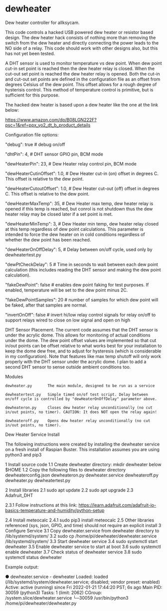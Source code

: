 # dewheater

Dew heater controller for allksycam.


This code controls a hacked USB powered dew heater or resistor based design. The dew heater hack consists of nothing more than removing the switch from the dew heater 
and directly connecting the power leads to the NO side of a relay. This code should work with other designs also, but this has not yet been tested.

A DHT sensor is used to monitor temperature vs dew point. When dew point cut-in set point is reached then the dew heater relay is closed.
When the cut-out set point is reached the dew heater relay is opened. Both the cut-in and cut-out set points are defined in the configuration file as
an offset from degrees Celsius of the dew point. This offset allows for a rough degree of hysterisis control. This method of temperature control is primitive, but is sufficient for this purpose.

The hacked dew heater is based upon a dew heater like the one at the link below:

   https://www.amazon.com/dp/B08LGN222F?psc=1&ref=ppx_yo2_dt_b_product_details
   
   
   
Configuration file options:


  "debug": true                        # debug on/off
  
  "dhtPin": 4,                         # DHT sensor GPIO pin, BCM mode
  
  "dewHeaterPin": 23,                  # Dew Heater relay control pin, BCM mode
  
  "dewHeaterCutinOffset": 1.0,         # Dew Heater cut-in (on) offset in degrees C. This offset is relative to the dew point. 
  
  "dewHeaterCutoutOffset": 1.0,        # Dew Heater cut-out (off) offset in degrees C. This offset is relative to the dew point.

  "dewHeaterMaxTemp": 35,              # Dew Heater max temp, dew heater relay is opened if this temp is reached, but conrol is not shutdown thus the dew heater relay may be 						closed later if a set point is met. 
  
  "dewHeaterMinTemp": 3,               # Dew Heater min temp, dew heater relay closed at this temp regardless of dew point calculations. This parameter is intended to force
                                        the dew heater on in cold conditions regardless of whether the dew point has been reached.

  "dewHeaterOnOffDelay": 5,            # Delay between on/off cycle, used only by dewheatertest.py
  
  "dewPtCheckDelay": 5                 # Time in seconds to wait between each dew point calculation (this includes reading the DHT sensor and making the dew point calculation).

  "fakeDewPoint": false                # enables dew point faking for test purposes. If enabled, temperature will be set to 
                                         the dew point minus 2C.

  "fakeDewPointSamples": 20            # number of samples for which dew point will be faked, after that samples are normal.

  "invertOnOff": false                 # invert hi/low relay control signals for relay on/off to support relays wired to close on low signal and open on high
  
  
DHT Sensor Placement. The current code assumes that the DHT sensor is under the acrylic dome. This allows for monitoring of
actual conditions under the dome. The dew point offset values are implemented so that cut in/out points can be offset 
relative to what works best for your installation to keep the dome dew free, and to adjust for hysteresis (which is considerable
in my configuration). Note that features like max temp shutoff will only work properly with the DHT sensor under 
the acrylic dome. I plan to add a second DHT sensor to sense outside ambient conditions too.

  
  Modules

	dewheater.py  	   The main module, designed to be run as a service

	dewheatertest.py   Simple timed on/of test script. Delay between on/off cycle is controlled by "dewHeaterOnOffDelay" parameter above.

	dewheateron.py     Closes dew heater relay unconditionally (no cut in/out points, no timer). CAUTION: It does NOT open the relay again!

	dewheateroff.py    Opens dew heater relay unconditionally (no cut in/out points, no timer).
	
	
Dew Heater Service Install

The following instructions were created by installing the dewheater service on a fresh install of Raspian Buster.  This installation assumes you are using python3 and pip3

 1   Install source code
 1.1  Create dewheater directory: mkdir dewheater below $HOME 
 1.2  Copy the following files to dewheater directory
        dewheaterconfig.json
        dewheateron.py
        dewheater.service
        dewheateroff.py
        dewheater.py
        dewheatertest.py

 2  Install libraries
 2.1  sudo apt update
 2.2  sudo apt upgrade
 2.3  Adafruit_DHT

 2.3.1  Follow instructions at this link: https://learn.adafruit.com/adafruit-io-basics-temperature-and-humidity/python-setup

 2.4  Install meteocalc
 2.4.1  sudo pip3 install meteocalc
 2.5  Other libraries referenced (sys, json, GPIO, and time) should not require an explicit install
 3  Configure Service
 3.1  Copy dewheater.service from dewheater directory to /lib/systemd/system/
 3.2  sudo cp /home/pi/dewheater/dewheater.service /lib/systemd/system/
 3.3  Start dewheater service
 3.4  sudo systemctl start dewheater
 3.5  Enable dewheater service to start at boot
 3.6  sudo systemctl enable dewheater
 3.7  Check status of dewheater service
 3.8  sudo systemctl status dewheater

Example output:

● dewheater.service - dewheater
Loaded: loaded (/lib/systemd/system/dewheater.service; disabled; vendor preset: enabled)
Active: active (running) since Fri 2022-01-21 17:44:20 PST; 6s ago
Main PID: 30059 (python3)
Tasks: 1 (limit: 2062)
CGroup: /system.slice/dewheater.service
└─30059 /usr/bin/python3 /home/pi/dewheater/dewheater.py



  



